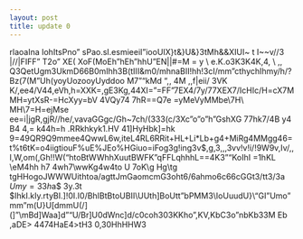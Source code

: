 ```yaml
---
layout: post
title: update 0
---
```


rlaoaIna IohItsPno” sPao.sI.esmieeiI”iooUIX}t&}U&}3tMh&&XIUI~ t I~~v//3 |//|FIFF” T2o” XE( XoF(MoEh”hEh”hhU”EN||#=M = y \ e.K.o3K3K4K,4, \ ,, Q3QetUgm3UkmD66B0mIhh3B(tIII&m0/mhnaBII!hh!3cI/mm”cthychIhmy/h/?Bz(7(M”Uh(yoyUozooyUyddoo M7”“kMd “,, 4M ,,f|eii/ 3VK K/,ee4/V44,eVh,h=XXK=,gE3Kg,44XI=”=FF”7EX4/7y/77XEX7/IcHIc/H=cX7MMH=ytXsR-=HcXyy=bV 4VQy74 7hR==Q7e =yMeVyMMbe\7H\ MH\7=H=ejMse ee=i|jgR,gjR//he/,vavaGGgc/Gh~7ch/(333(c/3Xc”o”o”h”GshXG 77hk7/4B y4 B4 4,= k44h=h .RRkhkyk1.HV 41]HyHbk]=hk 9=49QR9Q9mmee4QwwL6w,iteL4RL6RRit+HL+Li*Lb+g4+MiRg4MMgg46=t%t6tK=o4iigtiouF%uE%JEo%HGiuo=iFog3g!ing3v$,g,3,,,3vv!v!i/!9W9v,Iv/,,I,W,om(,Gh!!W(“htoBtWWhhXuutBWFK”qFFLqhhhL==4K3”“KoIhI =1hKL \eM4hh h7 4wh7\wwKg4w4to U 7oK\g Hg\tg tgHHogoJWWWUithtoa/agttJmGaomcmG3oht6/6ahmo6c66cGGt3/tt3/3a $Umy=33h$a$ 3y.3t $IhkI.kIy.rtyBI.]!0I.I0/BhIBtBtoUBII\UUth]BoUtt”bPMM3\IoUuudU}\“GI”Umo”mm”m(U}U[dmmU(/](]”\mBd]Waa]d”“U/Br]U0dWnc]d/c0coh303KKho”,KV,KbC3o”nbKb33M Eb ,aDE> 4474HaE4>tH3 0,30HhHHW3  
  

